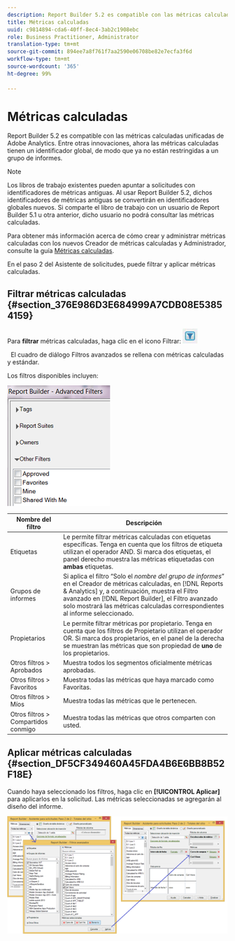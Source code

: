 ```yaml
---
description: Report Builder 5.2 es compatible con las métricas calculadas unificadas de Adobe Analytics. Entre otras innovaciones, ahora las métricas calculadas tienen un identificador global, de modo que ya no están restringidas a un grupo de informes.
title: Métricas calculadas
uuid: c9814894-cda6-40ff-8ec4-3ab2c1908ebc
role: Business Practitioner, Administrator
translation-type: tm+mt
source-git-commit: 894ee7a8f761f7aa2590e06708be82e7ecfa3f6d
workflow-type: tm+mt
source-wordcount: '365'
ht-degree: 99%

---
```



# Métricas calculadas

Report Builder 5.2 es compatible con las métricas calculadas unificadas de Adobe Analytics. Entre otras innovaciones, ahora las métricas calculadas tienen un identificador global, de modo que ya no están restringidas a un grupo de informes.

>[!NOTE]
>
>Los libros de trabajo existentes pueden apuntar a solicitudes con identificadores de métricas antiguas. Al usar Report Builder 5.2, dichos identificadores de métricas antiguas se convertirán en identificadores globales nuevos. Si comparte el libro de trabajo con un usuario de Report Builder 5.1 u otra anterior, dicho usuario no podrá consultar las métricas calculadas.

Para obtener más información acerca de cómo crear y administrar métricas calculadas con los nuevos Creador de métricas calculadas y Administrador, consulte la guía [Métricas calculadas](https://docs.adobe.com/content/help/es-ES/analytics/components/calculated-metrics/cm-overview.html).

En el paso 2 del Asistente de solicitudes, puede filtrar y aplicar métricas calculadas.

## Filtrar métricas calculadas {#section_376E986D3E684999A7CDB08E53854159}

Para **filtrar** métricas calculadas, haga clic en el icono Filtrar:  ![](assets/segment_filter.png)

  El cuadro de diálogo Filtros avanzados se rellena con métricas calculadas y estándar.

Los filtros disponibles incluyen:

![](assets/advanced_filters.png)

| Nombre del filtro | Descripción |
|---|---|
| Etiquetas | Le permite filtrar métricas calculadas con etiquetas específicas. Tenga en cuenta que los filtros de etiqueta utilizan el operador AND. Si marca dos etiquetas, el panel derecho muestra las métricas etiquetadas con **ambas** etiquetas. |
| Grupos de informes | Si aplica el filtro “Solo el *nombre del grupo de informes*” en el Creador de métricas calculadas, en [!DNL Reports & Analytics] y, a continuación, muestra el Filtro avanzado en [!DNL Report Builder], el Filtro avanzado solo mostrará las métricas calculadas correspondientes al informe seleccionado. |
| Propietarios | Le permite filtrar métricas por propietario. Tenga en cuenta que los filtros de Propietario utilizan el operador OR. Si marca dos propietarios, en el panel de la derecha se muestran las métricas que son propiedad de **uno** de los propietarios. |
| Otros filtros > Aprobados | Muestra todos los segmentos oficialmente métricas aprobadas. |
| Otros filtros > Favoritos | Muestra todas las métricas que haya marcado como Favoritas. |
| Otros filtros > Míos | Muestra todas las métricas que le pertenecen. |
| Otros filtros > Compartidos conmigo | Muestra todas las métricas que otros comparten con usted. |

## Aplicar métricas calculadas {#section_DF5CF349460A45FDA4B6E6BB8B52F18E}

Cuando haya seleccionado los filtros, haga clic en **[!UICONTROL Aplicar]** para aplicarlos en la solicitud. Las métricas seleccionadas se agregarán al diseño del informe.

![](assets/filtering_for_metric.png)

